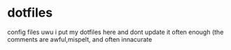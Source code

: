 # dotfiles
config files uwu
i put my dotfiles here and dont update it often enough (the comments are awful,mispelt, and often innacurate
